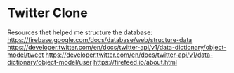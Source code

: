 # Twitter Clone

Resources thet helped me structure the database: 
https://firebase.google.com/docs/database/web/structure-data
https://developer.twitter.com/en/docs/twitter-api/v1/data-dictionary/object-model/tweet
https://developer.twitter.com/en/docs/twitter-api/v1/data-dictionary/object-model/user
https://firefeed.io/about.html
